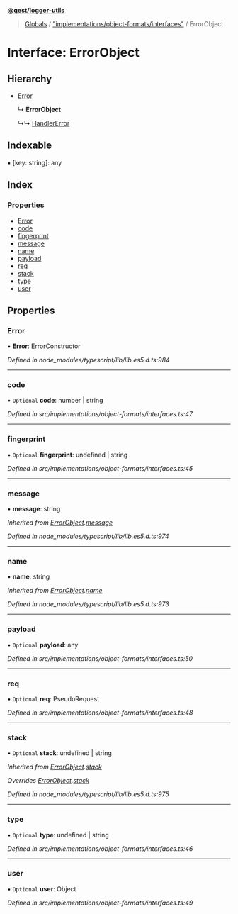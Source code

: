 **[@qest/logger-utils](../README.md)**

> [Globals](../README.md) / ["implementations/object-formats/interfaces"](../modules/_implementations_object_formats_interfaces_.md) / ErrorObject

# Interface: ErrorObject

## Hierarchy

* [Error](_implementations_object_formats_interfaces_.errorobject.md#error)

  ↳ **ErrorObject**

  ↳↳ [HandlerError](_implementations_object_formats_interfaces_.handlererror.md)

## Indexable

▪ [key: string]: any

## Index

### Properties

* [Error](_implementations_object_formats_interfaces_.errorobject.md#error)
* [code](_implementations_object_formats_interfaces_.errorobject.md#code)
* [fingerprint](_implementations_object_formats_interfaces_.errorobject.md#fingerprint)
* [message](_implementations_object_formats_interfaces_.errorobject.md#message)
* [name](_implementations_object_formats_interfaces_.errorobject.md#name)
* [payload](_implementations_object_formats_interfaces_.errorobject.md#payload)
* [req](_implementations_object_formats_interfaces_.errorobject.md#req)
* [stack](_implementations_object_formats_interfaces_.errorobject.md#stack)
* [type](_implementations_object_formats_interfaces_.errorobject.md#type)
* [user](_implementations_object_formats_interfaces_.errorobject.md#user)

## Properties

### Error

•  **Error**: ErrorConstructor

*Defined in node_modules/typescript/lib/lib.es5.d.ts:984*

___

### code

• `Optional` **code**: number \| string

*Defined in src/implementations/object-formats/interfaces.ts:47*

___

### fingerprint

• `Optional` **fingerprint**: undefined \| string

*Defined in src/implementations/object-formats/interfaces.ts:45*

___

### message

•  **message**: string

*Inherited from [ErrorObject](_implementations_object_formats_interfaces_.errorobject.md).[message](_implementations_object_formats_interfaces_.errorobject.md#message)*

*Defined in node_modules/typescript/lib/lib.es5.d.ts:974*

___

### name

•  **name**: string

*Inherited from [ErrorObject](_implementations_object_formats_interfaces_.errorobject.md).[name](_implementations_object_formats_interfaces_.errorobject.md#name)*

*Defined in node_modules/typescript/lib/lib.es5.d.ts:973*

___

### payload

• `Optional` **payload**: any

*Defined in src/implementations/object-formats/interfaces.ts:50*

___

### req

• `Optional` **req**: PseudoRequest

*Defined in src/implementations/object-formats/interfaces.ts:48*

___

### stack

• `Optional` **stack**: undefined \| string

*Inherited from [ErrorObject](_implementations_object_formats_interfaces_.errorobject.md).[stack](_implementations_object_formats_interfaces_.errorobject.md#stack)*

*Overrides [ErrorObject](_implementations_object_formats_interfaces_.errorobject.md).[stack](_implementations_object_formats_interfaces_.errorobject.md#stack)*

*Defined in node_modules/typescript/lib/lib.es5.d.ts:975*

___

### type

• `Optional` **type**: undefined \| string

*Defined in src/implementations/object-formats/interfaces.ts:46*

___

### user

• `Optional` **user**: Object

*Defined in src/implementations/object-formats/interfaces.ts:49*

